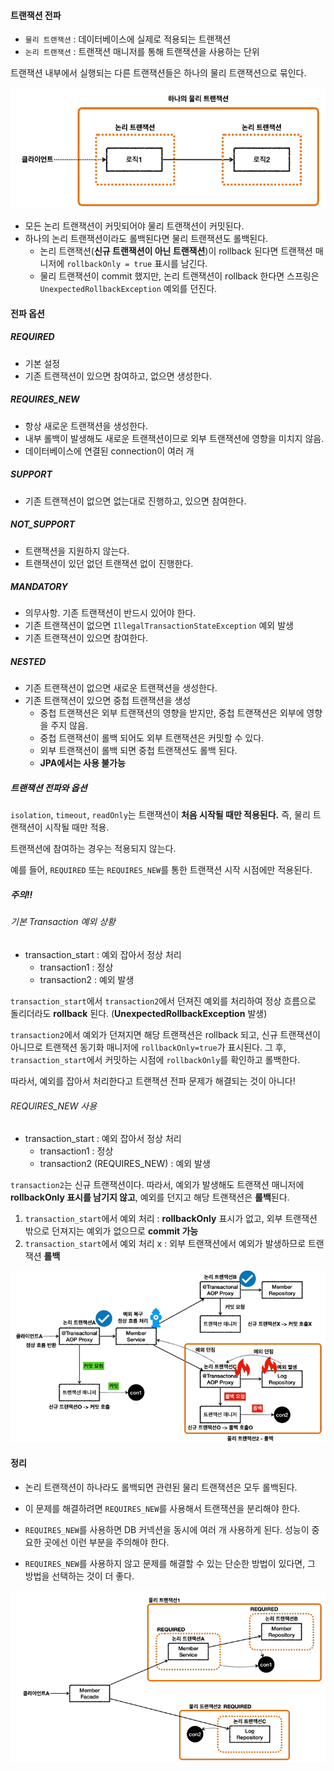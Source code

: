 #### 트랜잭션 전파

- `물리 트랜잭션` : 데이터베이스에 실제로 적용되는 트랜잭션
- `논리 트랜잭션` : 트랜잭션 매니저를 통해 트랜잭션을 사용하는 단위

트랜잭션 내부에서 실행되는 다른 트랜잭션들은 하나의 물리 트랜잭션으로 묶인다.

![image-20240602215436929](..\images\image-20240602215436929.png)

- 모든 논리 트랜잭션이 커밋되어야 물리 트랜잭션이 커밋된다.
- 하나의 논리 트랜잭션이라도 롤백된다면 물리 트랜잭션도 롤백된다.
  - 논리 트랜잭션(**신규 트랜잭션이 아닌 트랜잭션**)이 rollback 된다면 트랜잭션 매니저에 `rollbackOnly = true` 표시를 남긴다.
  - 물리 트랜잭션이 commit 했지만, 논리 트랜잭션이 rollback 한다면 스프링은 `UnexpectedRollbackException` 예외를 던진다.



#### 전파 옵션

##### REQUIRED

- 기본 설정
- 기존 트랜잭션이 있으면 참여하고, 없으면 생성한다.



##### REQUIRES_NEW

- 항상 새로운 트랜잭션을 생성한다. 
- 내부 롤백이 발생해도 새로운 트랜잭션이므로 외부 트랜잭션에 영향을 미치지 않음.
- 데이터베이스에 연결된 connection이 여러 개



##### SUPPORT

- 기존 트랜잭션이 없으면 없는대로 진행하고, 있으면 참여한다.



##### NOT_SUPPORT

- 트랜잭션을 지원하지 않는다.
- 트랜잭션이 있던 없던 트랜잭션 없이 진행한다.



##### MANDATORY

- 의무사항. 기존 트랜잭션이 반드시 있어야 한다.
- 기존 트랜잭션이 없으면 `IllegalTransactionStateException` 예외 발생
- 기존 트랜잭션이 있으면 참여한다.



##### NESTED

- 기존 트랜잭션이 없으면 새로운 트랜잭션을 생성한다.
- 기존 트랜잭션이 있으면 중첩 트랜잭션을 생성
  - 중첩 트랜잭션은 외부 트랜잭션의 영향을 받지만, 중첩 트랜잭션은 외부에 영향을 주지 않음.
  - 중첩 트랜잭션이 롤백 되어도 외부 트랜잭션은 커밋할 수 있다.
  - 외부 트랜잭션이 롤백 되면 중첩 트랜잭션도 롤백 된다.
  - **JPA에서는 사용 불가능**



##### 트랜잭션 전파와 옵션

`isolation`, `timeout`, `readOnly`는 트랜잭션이 **처음 시작될 때만 적용된다.** 즉, 물리 트랜잭션이 시작될 때만 적용.

트랜잭션에 참여하는 경우는 적용되지 않는다.

예를 들어, `REQUIRED` 또는 `REQUIRES_NEW`를 통한 트랜잭션 시작 시점에만 적용된다.



##### 주의!!

###### 기본 Transaction 예외 상황

- transaction_start : 예외 잡아서 정상 처리
  - transaction1 : 정상
  - transaction2 : 예외 발생

`transaction_start`에서 `transaction2`에서 던져진 예외를 처리하여 정상 흐름으로 돌리더라도 **rollback** 된다. (**UnexpectedRollbackException** 발생)

`transaction2`에서 예외가 던져지면 해당 트랜잭션은 rollback 되고, 신규 트랜잭션이 아니므로 트랜잭션 동기화 매니저에 `rollbackOnly=true`가 표시된다. 그 후, `transaction_start`에서 커밋하는 시점에 `rollbackOnly`를 확인하고 롤백한다. 

따라서, 예외를 잡아서 처리한다고 트랜잭션 전파 문제가 해결되는 것이 아니다!



###### REQUIRES_NEW 사용

- transaction_start : 예외 잡아서 정상 처리
  - transaction1 : 정상
  - transaction2 (REQUIRES_NEW) : 예외 발생

`transaction2`는 신규 트랜잭션이다. 따라서, 예외가 발생해도 트랜잭션 매니저에 **rollbackOnly 표시를 남기지 않고**, 예외를 던지고 해당 트랜잭션은 **롤백**된다.

1. `transaction_start`에서 예외 처리 : **rollbackOnly** 표시가 없고, 외부 트랜잭션 밖으로 던져지는 예외가 없으므로 **commit 가능**
2. `transaction_start`에서 예외 처리 x : 외부 트랜잭션에서 예외가 발생하므로 트랜잭션 **롤백**

![image-20240603003336407](..\images\image-20240603003336407.png)



#### 정리

- 논리 트랜잭션이 하나라도 롤백되면 관련된 물리 트랜잭션은 모두 롤백된다.
- 이 문제를 해결하려면 `REQUIRES_NEW`를 사용해서 트랜잭션을 분리해야 한다.
- `REQUIRES_NEW`를 사용하면 DB 커넥션을 동시에 여러 개 사용하게 된다. 성능이 중요한 곳에선 이런 부분을 주의해야 한다.

- `REQUIRES_NEW`를 사용하지 않고 문제를 해결할 수 있는 단순한 방법이 있다면, 그 방법을 선택하는 것이 더 좋다.

![image-20240603004017253](..\images\image-20240603004017253.png)